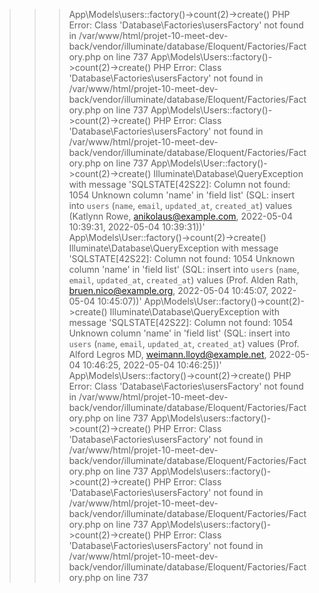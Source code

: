 >>> App\Models\users::factory()->count(2)->create()
PHP Error:  Class 'Database\Factories\usersFactory' not found in /var/www/html/projet-10-meet-dev-back/vendor/illuminate/database/Eloquent/Factories/Factory.php on line 737
>>> App\Models\Users::factory()->count(2)->create()
PHP Error:  Class 'Database\Factories\usersFactory' not found in /var/www/html/projet-10-meet-dev-back/vendor/illuminate/database/Eloquent/Factories/Factory.php on line 737
>>> App\Models\Users::factory()->count(2)->create()
PHP Error:  Class 'Database\Factories\usersFactory' not found in /var/www/html/projet-10-meet-dev-back/vendor/illuminate/database/Eloquent/Factories/Factory.php on line 737
>>> App\Models\User::factory()->count(2)->create()
Illuminate\Database\QueryException with message 'SQLSTATE[42S22]: Column not found: 1054 Unknown column 'name' in 'field list' (SQL: insert into `users` (`name`, `email`, `updated_at`, `created_at`) values (Katlynn Rowe, anikolaus@example.com, 2022-05-04 10:39:31, 2022-05-04 10:39:31))'
>>> App\Models\User::factory()->count(2)->create()
Illuminate\Database\QueryException with message 'SQLSTATE[42S22]: Column not found: 1054 Unknown column 'name' in 'field list' (SQL: insert into `users` (`name`, `email`, `updated_at`, `created_at`) values (Prof. Alden Rath, bruen.nico@example.org, 2022-05-04 10:45:07, 2022-05-04 10:45:07))'
>>> App\Models\User::factory()->count(2)->create()
Illuminate\Database\QueryException with message 'SQLSTATE[42S22]: Column not found: 1054 Unknown column 'name' in 'field list' (SQL: insert into `users` (`name`, `email`, `updated_at`, `created_at`) values (Prof. Alford Legros MD, weimann.lloyd@example.net, 2022-05-04 10:46:25, 2022-05-04 10:46:25))'
>>> App\Models\Users::factory()->count(2)->create()
PHP Error:  Class 'Database\Factories\usersFactory' not found in /var/www/html/projet-10-meet-dev-back/vendor/illuminate/database/Eloquent/Factories/Factory.php on line 737
>>> App\Models\users::factory()->count(2)->create()
PHP Error:  Class 'Database\Factories\usersFactory' not found in /var/www/html/projet-10-meet-dev-back/vendor/illuminate/database/Eloquent/Factories/Factory.php on line 737
>>> App\Models\users::factory()->count(2)->create()
PHP Error:  Class 'Database\Factories\usersFactory' not found in /var/www/html/projet-10-meet-dev-back/vendor/illuminate/database/Eloquent/Factories/Factory.php on line 737
>>> App\Models\users::factory()->count(2)->create()
PHP Error:  Class 'Database\Factories\usersFactory' not found in /var/www/html/projet-10-meet-dev-back/vendor/illuminate/database/Eloquent/Factories/Factory.php on line 737
>>> 
